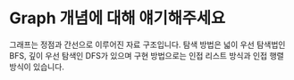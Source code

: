 # Graph 개념에 대해 얘기해주세요

그래프는 정점과 간선으로 이루어진 자료 구조입니다. 탐색 방법은 넓이 우선 탐색법인 BFS, 깊이 우선 탐색인 DFS가 있으며 구현 방법으로는 인접 리스트 방식과 인접 행렬 방식이 있습니다.

